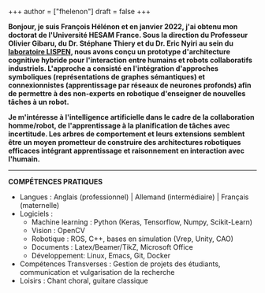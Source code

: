
+++
author = ["fhelenon"]
draft = false 
+++


**Bonjour, je suis François Hélénon et en janvier 2022, j'ai obtenu mon doctorat de l'Université HESAM France. Sous la direction du Professeur Olivier Gibaru, du Dr. Stéphane Thiery et du Dr. Eric Nyiri au sein du [laboratoire LISPEN](https://lispen.ensam.eu/), nous avons conçu un prototype d'architecture cognitive hybride pour l'interaction entre humains et robots collaboratifs industriels. L'approche a consisté en l'intégration d'approches symboliques (représentations de graphes sémantiques) et connexionnistes (apprentissage par réseaux de neurones profonds) afin de permettre à des non-experts en robotique d'enseigner de nouvelles tâches à un robot.** 

**Je m'intéresse à l'intelligence artificielle dans le cadre de la collaboration homme/robot, de l'apprentissage à la planification de tâches avec incertitude. Les arbres de comportement et leurs extensions semblent être un moyen prometteur de construire des architectures robotiques efficaces intégrant apprentissage et raisonnement en interaction avec l'humain.** 

---


**COMPÉTENCES PRATIQUES**
- Langues : Anglais (professionnel) | Allemand (intermédiaire) | Français (maternelle)
- Logiciels : 
  - Machine learning : Python (Keras, Tensorflow, Numpy, Scikit-Learn)
  - Vision : OpenCV
  - Robotique : ROS, C++, bases en simulation (Vrep, Unity, CAO)
  - Documents : Latex/Beamer/TikZ, Microsoft Office
  - Développement: Linux, Emacs, Git, Docker
- Compétences Transverses : Gestion de projets des étudiants, communication et vulgarisation de la recherche
- Loisirs : Chant choral, guitare classique
